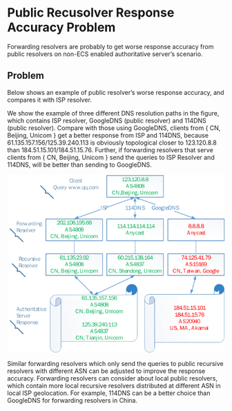 # Public Recusolver Response Accuracy Problem

Forwarding resolvers are probably to get worse response accuracy from public resolvers on non-ECS enabled authoritative server’s scenario. 

## Problem

Below shows an example of public resolver’s worse response accuracy, and compares it with ISP resolver.

We show the example of three different DNS resolution paths in the figure, which contains ISP resolver, GoogleDNS (public resolver) and 114DNS (public resolver). Compare with those using GoogleDNS, clients from { CN, Beijing, Unicom } get a better response from ISP and 114DNS, because 61.135.157.156/125.39.240.113 is obviously topological closer to 123.120.8.8 than 184.51.15.101/184.51.15.76. Further, if forwarding resolvers that serve clients from { CN, Beijing, Unicom } send the queries to ISP Resolver and 114DNS, will be better than sending to GoogleDNS. 

![img/public_resolver_accuracy.png](img/public_resolver_accuracy.png)

Similar forwarding resolvers which only send the queries to public recursive resolvers with different ASN can be adjusted to improve the response accuracy. Forwarding resolvers can consider about local public resolvers, which contain more local recursive resolvers distributed at different ASN in local ISP geolocation. For example, 114DNS can be a better choice than GoogleDNS for forwarding resolvers in China.

